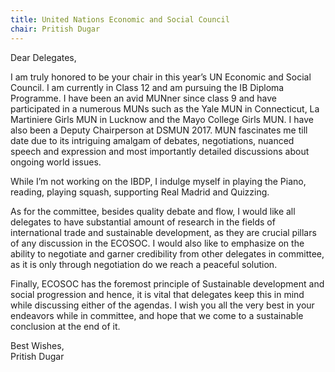 ```yaml
---
title: United Nations Economic and Social Council
chair: Pritish Dugar
---
```


Dear Delegates,

I am truly honored to be your chair in this year’s UN Economic and Social Council. I am currently in Class 12 and am pursuing the IB Diploma Programme. I have been an avid MUNner since class 9 and have participated in a numerous MUNs such as the Yale MUN in Connecticut, La Martiniere Girls MUN in Lucknow and the Mayo College Girls MUN. I have also been a Deputy Chairperson at DSMUN 2017. MUN fascinates me till date due to its intriguing amalgam of debates, negotiations, nuanced speech and expression and most importantly detailed discussions about ongoing world issues. 

While I’m not working on the IBDP, I indulge myself in playing the Piano, reading, playing squash, supporting Real Madrid and Quizzing. 

As for the committee, besides quality debate and flow, I would like all delegates to have substantial amount of research in the fields of international trade and sustainable development, as they are crucial pillars of any discussion in the ECOSOC. I would also like to emphasize on the ability to negotiate and garner credibility from other delegates in committee, as it is only through negotiation do we reach a peaceful solution. 

Finally, ECOSOC has the foremost principle of Sustainable development and social progression and hence, it is vital that delegates keep this in mind while discussing either of the agendas. I wish you all the very best in your endeavors while in committee, and hope that we come to a sustainable conclusion at the end of it.

Best Wishes,<br>
Pritish Dugar
